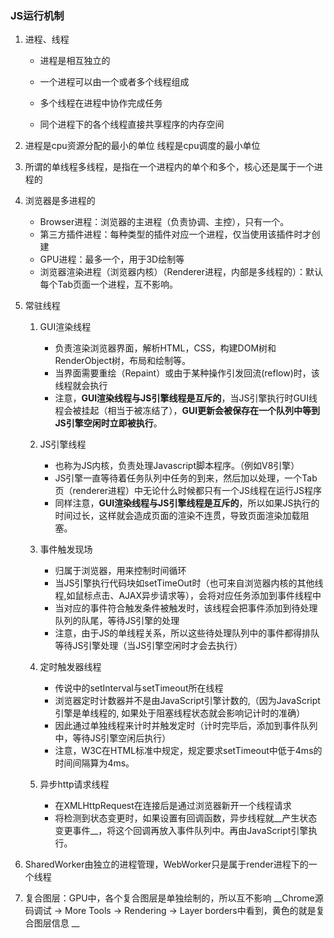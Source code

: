 ### JS运行机制

1. 进程、线程

   - 进程是相互独立的

   - 一个进程可以由一个或者多个线程组成

   - 多个线程在进程中协作完成任务

   - 同个进程下的各个线程直接共享程序的内存空间

2. 进程是cpu资源分配的最小的单位  线程是cpu调度的最小单位
3.  所谓的单线程多线程，是指在一个进程内的单个和多个，核心还是属于一个进程的
4.  浏览器是多进程的
	- Browser进程：浏览器的主进程（负责协调、主控），只有一个。
	- 第三方插件进程：每种类型的插件对应一个进程，仅当使用该插件时才创建
	- GPU进程：最多一个，用于3D绘制等
	- 浏览器渲染进程（浏览器内核）（Renderer进程，内部是多线程的）：默认每个Tab页面一个进程，互不影响。
	
5. 常驻线程
	1. GUI渲染线程
		- 负责渲染浏览器界面，解析HTML，CSS，构建DOM树和RenderObject树，布局和绘制等。
		- 当界面需要重绘（Repaint）或由于某种操作引发回流(reflow)时，该线程就会执行
		- 注意，__GUI渲染线程与JS引擎线程是互斥的__，当JS引擎执行时GUI线程会被挂起（相当于被冻结了），__GUI更新会被保存在一个队列中等到JS引擎空闲时立即被执行__。
	
	2. JS引擎线程
		- 也称为JS内核，负责处理Javascript脚本程序。（例如V8引擎）
		- JS引擎一直等待着任务队列中任务的到来，然后加以处理，一个Tab页（renderer进程）中无论什么时候都只有一个JS线程在运行JS程序
		- 同样注意，__GUI渲染线程与JS引擎线程是互斥的__，所以如果JS执行的时间过长，这样就会造成页面的渲染不连贯，导致页面渲染加载阻塞。
	
	3. 事件触发现场
		- 归属于浏览器，用来控制时间循环
		- 当JS引擎执行代码块如setTimeOut时（也可来自浏览器内核的其他线程,如鼠标点击、AJAX异步请求等），会将对应任务添加到事件线程中
		- 当对应的事件符合触发条件被触发时，该线程会把事件添加到待处理队列的队尾，等待JS引擎的处理
		- 注意，由于JS的单线程关系，所以这些待处理队列中的事件都得排队等待JS引擎处理（当JS引擎空闲时才会去执行）
	
	4. 定时触发器线程
		- 传说中的setInterval与setTimeout所在线程
		- 浏览器定时计数器并不是由JavaScript引擎计数的,（因为JavaScript引擎是单线程的, 如果处于阻塞线程状态就会影响记计时的准确）
		- 因此通过单独线程来计时并触发定时（计时完毕后，添加到事件队列中，等待JS引擎空闲后执行）
		- 注意，W3C在HTML标准中规定，规定要求setTimeout中低于4ms的时间间隔算为4ms。
      
      5. 异步http请求线程
      	 - 在XMLHttpRequest在连接后是通过浏览器新开一个线程请求
      	 - 将检测到状态变更时，如果设置有回调函数，异步线程就__产生状态变更事件__，将这个回调再放入事件队列中。再由JavaScript引擎执行。

6. SharedWorker由独立的进程管理，WebWorker只是属于render进程下的一个线程
7. 复合图层：GPU中，各个复合图层是单独绘制的，所以互不影响  __Chrome源码调试 -> More Tools -> Rendering -> Layer borders中看到，黄色的就是复合图层信息 __



